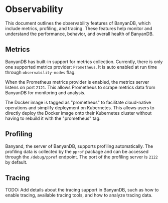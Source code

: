 # Observability

This document outlines the observability features of BanyanDB, which include metrics, profiling, and tracing. These features help monitor and understand the performance, behavior, and overall health of BanyanDB.

## Metrics

BanyanDB has built-in support for metrics collection. Currently, there is only one supported metrics provider: `Prometheus`. It is auto enabled at run time through `observability-modes` flag. 

When the Prometheus metrics provider is enabled, the metrics server listens on port `2121`. This allows Prometheus to scrape metrics data from BanyanDB for monitoring and analysis.

The Docker image is tagged as "prometheus" to facilitate cloud-native operations and simplify deployment on Kubernetes. This allows users to directly deploy the Docker image onto their Kubernetes cluster without having to rebuild it with the "prometheus" tag.

## Profiling

Banyand, the server of BanyanDB, supports profiling automatically. The profiling data is collected by the `pprof` package and can be accessed through the `/debug/pprof` endpoint. The port of the profiling server is `2122` by default.

## Tracing

TODO: Add details about the tracing support in BanyanDB, such as how to enable tracing, available tracing tools, and how to analyze tracing data.
